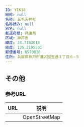 ```yaml
---
ID: YIK18
総称: null
名称: 五毛天神社
名称読み: null
別名: null
都道府県: 兵庫県
区域: 神戸市
緯度: 34.7183018
経度: 135.2195501
郵便番号: 6570816
住所: 兵庫県神戸市灘区国玉通３丁目６−５
---
```


## その他

### 参考URL

| URL | 説明          |
| --- | ------------- |
|     | OpenStreetMap |
